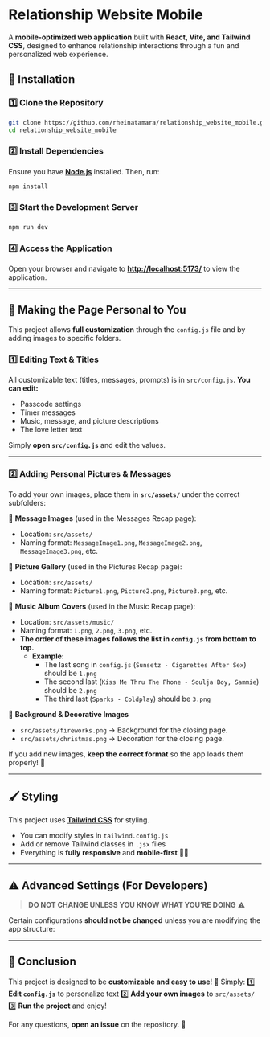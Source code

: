 # Relationship Website Mobile

A **mobile-optimized web application** built with **React, Vite, and Tailwind CSS**, designed to enhance relationship interactions through a fun and personalized web experience.

## 🚀 Installation

### 1️⃣ Clone the Repository

```bash
git clone https://github.com/rheinatamara/relationship_website_mobile.git
cd relationship_website_mobile
```

### 2️⃣ Install Dependencies

Ensure you have **[Node.js](https://nodejs.org/)** installed. Then, run:

```bash
npm install
```

### 3️⃣ Start the Development Server

```bash
npm run dev
```

### 4️⃣ Access the Application

Open your browser and navigate to **[http://localhost:5173/](http://localhost:5173/)** to view the application.

---

## 🎨 Making the Page Personal to You
This project allows **full customization** through the `config.js` file and by adding images to specific folders.

### **1️⃣ Editing Text & Titles**
All customizable text (titles, messages, prompts) is in `src/config.js`. **You can edit:**
- Passcode settings
- Timer messages
- Music, message, and picture descriptions
- The love letter text

Simply **open `src/config.js`** and edit the values.

---

### **2️⃣ Adding Personal Pictures & Messages**
To add your own images, place them in **`src/assets/`** under the correct subfolders:

📌 **Message Images** (used in the Messages Recap page):
- Location: `src/assets/`
- Naming format: `MessageImage1.png`, `MessageImage2.png`, `MessageImage3.png`, etc.

📌 **Picture Gallery** (used in the Pictures Recap page):
- Location: `src/assets/`
- Naming format: `Picture1.png`, `Picture2.png`, `Picture3.png`, etc.

📌 **Music Album Covers** (used in the Music Recap page):
- Location: `src/assets/music/`
- Naming format: `1.png`, `2.png`, `3.png`, etc.
- **The order of these images follows the list in `config.js` from bottom to top.**
  - **Example:**
    - The last song in `config.js` (`Sunsetz - Cigarettes After Sex`) should be `1.png`
    - The second last (`Kiss Me Thru The Phone - Soulja Boy, Sammie`) should be `2.png`
    - The third last (`Sparks - Coldplay`) should be `3.png`

📌 **Background & Decorative Images**
- `src/assets/fireworks.png` → Background for the closing page.
- `src/assets/christmas.png` → Decoration for the closing page.

If you add new images, **keep the correct format** so the app loads them properly! 🎉

---

## 🖌️ Styling
This project uses **[Tailwind CSS](https://tailwindcss.com/)** for styling.
- You can modify styles in `tailwind.config.js`
- Add or remove Tailwind classes in `.jsx` files
- Everything is **fully responsive** and **mobile-first** 🎨✨

---

## ⚠️ Advanced Settings (For Developers)
> **DO NOT CHANGE UNLESS YOU KNOW WHAT YOU’RE DOING** ⚠️

Certain configurations **should not be changed** unless you are modifying the app structure:

---

## 📜 Conclusion
This project is designed to be **customizable and easy to use**! 🎉 Simply:
1️⃣ **Edit `config.js`** to personalize text
2️⃣ **Add your own images** to `src/assets/`
3️⃣ **Run the project** and enjoy!

For any questions, **open an issue** on the repository. 🚀

